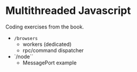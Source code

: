 # Multithreaded Javascript

Coding exercises from the book.

- `/browsers`
  - workers (dedicated)
  - rpc/command dispatcher
- `/node``
  - MessagePort example